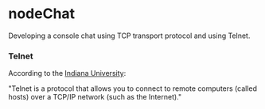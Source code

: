 # nodeChat

Developing a console chat using TCP transport protocol and using Telnet.

### Telnet

According to the [Indiana University](https://kb.iu.edu/d/aayd):

"Telnet is a protocol that allows you to connect to remote computers (called hosts) over a TCP/IP network (such as the Internet)."

